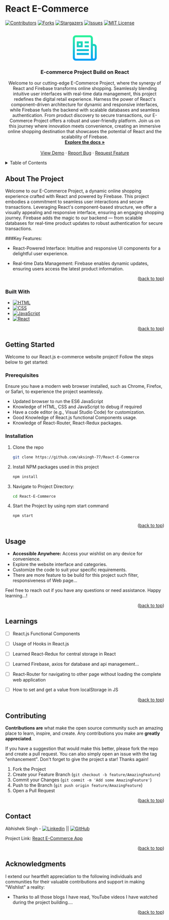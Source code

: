 # React E-Commerce

<a name="readme-top"></a>

<!-- ========================================Project Contributors===================================== -->
[![Contributors][contributors-shield]][contributors-url]
[![Forks][forks-shield]][forks-url]
[![Stargazers][stars-shield]][stars-url]
[![Issues][issues-shield]][issues-url]
[![MIT License][license-shield]][license-url]
<!-- [![LinkedIn][linkedin-shield]][linkedin-url] -->
<!-- ================================================================================================= -->



<!-- =================================================PROJECT LOGO================================================== -->
<br />
<div align="center">
  <a href="https://github.com/aksingh-77/React-E-Commerce">
    <img src="https://github.com/aksingh-77/Readme_Template/blob/main/images/logo.png" alt="Logo" width="80" height="80">
  </a>

  <h3 align="center">E-commerce Project Build on React</h3>

  <p align="center">
    Welcome to our cutting-edge E-Commerce Project, where the synergy of React and Firebase transforms online shopping. Seamlessly blending intuitive user interfaces with real-time data management, this project redefines the digital retail experience. Harness the power of React's component-driven architecture for dynamic and responsive interfaces, while Firebase fuels the backend with scalable databases and seamless authentication. From product discovery to secure transactions, our E-Commerce Project offers a robust and user-friendly platform. Join us on this journey where innovation meets convenience, creating an immersive online shopping destination that showcases the potential of React and the scalability of Firebase.
    <br />
    <a href="https://github.com/aksingh-77/React-E-Commerce"><strong>Explore the docs »</strong></a>
    <br />
    <br />
    <a href="https://github.com/aksingh-77/React-E-Commerce">View Demo</a>
    ·
    <a href="https://github.com/aksingh-77/React-E-Commerce/issues">Report Bug</a>
    ·
    <a href="https://github.com/aksingh-77/React-E-Commerce/issues">Request Feature</a>
  </p>
</div>
<!-- =================================================================================================================================== -->



<!-- =============================================TABLE OF CONTENTS ==============================================================-->
<details>
  <summary>Table of Contents</summary>
  <ol>
    <li>
      <a href="#about-the-project">About The Project</a>
      <ul>
        <li><a href="#built-with">Built With</a></li>
      </ul>
    </li>
    <li>
      <a href="#getting-started">Getting Started</a>
      <ul>
        <li><a href="#prerequisites">Prerequisites</a></li>
        <li><a href="#installation">Installation</a></li>
      </ul>
    </li>
    <li><a href="#usage">Usage</a></li>
    <li><a href="#learning">Learning</a></li>
    <li><a href="#contributing">Contributing</a></li>
    <li><a href="#contact">Contact</a></li>
    <li><a href="#acknowledgments">Acknowledgments</a></li>
  </ol>
</details>
<!-- ========================================================================================================================= -->



<!--============================================ ABOUT THE PROJECT ============================================================-->
<a name="about-the-project"></a>
## About The Project


Welcome to our E-Commerce Project, a dynamic online shopping experience crafted with React and powered by Firebase. This project embodies a commitment to seamless user interactions and secure transactions. Leveraging React's component-based structure, we offer a visually appealing and responsive interface, ensuring an engaging shopping journey. Firebase adds the magic to our backend — from scalable databases for real-time product updates to robust authentication for secure transactions.

###Key Features:
* []() React-Powered Interface: Intuitive and responsive UI components for a delightful user experience.

* []() Real-time Data Management: Firebase enables dynamic updates, ensuring users access the latest product information.

<p align="right">(<a href="#readme-top">back to top</a>)</p>

<a name="built-with"></a>
### Built With

* []()[![HTML][HTML.com]][HTML-url]
* []()[![CSS][CSS.com]][CSS-url]
* []()[![JavaScript][JavaScript.com]][JavaScript-url]
* []()[![React][React.js]][React-url]


<p align="right">(<a href="#readme-top">back to top</a>)</p>
<!-- ======================================================================================================================================= -->



<!-- ============================================================GETTING STARTED ===========================================================-->
<a name="getting-started"></a>
## Getting Started

Welcome to our React.js e-commerce website project! Follow the steps below to get started:

<a name="prerequisites"></a>
### Prerequisites
Ensure you have a modern web browser installed, such as Chrome, Firefox, or Safari, to experience the project seamlessly.

* []() Updated browser to run the ES6 JavaScript
* []() Knowledge of HTML, CSS and JavaScript to debug if required
* []() Have a code editor (e.g., Visual Studio Code) for customization.
* []() Good Knowledge of React.js functional Components usage.
* []() Knowledge of React-Router, React-Redux packages.

<!-- Readline-sync is used to interact with user using CLI.
* npm
  ```sh
  npm install readline-sync
  ```

Kuler is used to give colors to the commands on CLI
  * npm
  ```sh
  npm install --save kuler
  ``` -->
<a name="installation"></a>
### Installation

<!-- 1. Get a free API Key at [https://example.com](https://example.com) -->
1. Clone the repo
   ```sh
   git clone https://github.com/aksingh-77/React-E-Commerce
   ```

2. Install NPM packages used in this project 
   ```sh
   npm install
   ```

3. Navigate to Project Directory:
    ```sh
   cd React-E-Commerce
   ```

4. Start the Project by using npm start command
   ```sh
   npm start
   ```



<p align="right">(<a href="#readme-top">back to top</a>)</p>
<!-- ============================================================================================================================ -->



<!-- ==========================================USAGE EXAMPLES ====================================================================-->
<a name="usage"></a>
## Usage

* []() **Accessible Anywhere:** Access your wishlist on any device for convenience.
* []() Explore the website interface and categories.
* []() Customize the code to suit your specific requirements.
* []() There are more feature to be build for this project such filter, responsiveness of Web page...

Feel free to reach out if you have any questions or need assistance. Happy learning...!

<p align="right">(<a href="#readme-top">back to top</a>)</p>
<!-- =============================================================================================================================== -->


<!-- =============================================== Learning ====================================================================-->
<a name="learning"></a>
## Learnings

- [ ] React.js Functional Components
- [ ] Usage of Hooks in React.js
- [ ] Learned React-Redux for central storage in React
- [ ] Learned Firebase, axios for database and api management...
- [ ] React-Router for navigating to other page without loading the complete web application
- [ ] How to set and get a value from localStorage in JS



<!-- See the [open issues](https://github.com/aksingh-77/Quizify-CLI-Quiz-App/issues) for a full list of proposed features (and known issues). -->

<p align="right">(<a href="#readme-top">back to top</a>)</p>
<!-- ======================================================================================================================================== -->


<!-- ======================================================CONTRIBUTING ===================================================================-->
<a name="contributing"></a>
## Contributing

**Contributions are** what make the open source community such an amazing place to learn, inspire, and create. Any contributions you make are **greatly appreciated**.

If you have a suggestion that would make this better, please fork the repo and create a pull request. You can also simply open an issue with the tag "enhancement".
Don't forget to give the project a star! Thanks again!

1. Fork the Project
2. Create your Feature Branch (`git checkout -b feature/AmazingFeature`)
3. Commit your Changes (`git commit -m 'Add some AmazingFeature'`)
4. Push to the Branch (`git push origin feature/AmazingFeature`)
5. Open a Pull Request

<p align="right">(<a href="#readme-top">back to top</a>)</p>
<!-- ======================================================================================================================================== -->


<!--======================================================= LICENSE =========================================================================-->
<!-- ## License

Distributed under the MIT License. See `LICENSE.txt` for more information.

<p align="right">(<a href="#readme-top">back to top</a>)</p>

 -->
 <!-- ======================================================================================================================================== -->



<!-- ========================================================CONTACT =====================================================================-->
<a name="contact"></a>
## Contact

Abhishek Singh - [![Linkedin][linkedin-shield]][linkedin-url] || [![GitHub][Github-shield]][github-url]

Project Link: [React E-Commerce App](https://github.com/aksingh-77/React-E-Commerce)

<p align="right">(<a href="#readme-top">back to top</a>)</p>
<!-- ================================================================================================================================== -->



<!-- ===================================================ACKNOWLEDGMENTS ================================================================-->
<a name="acknowledgments"></a>
## Acknowledgments

I extend our heartfelt appreciation to the following individuals and communities for their valuable contributions and support in making "Wishlist" a reality:

* []() Thanks to all those blogs I have read, YouTube videos I have watched during the project building....


<p align="right">(<a href="#readme-top">back to top</a>)</p>
<!-- ==================================================================================================================================== -->



<!-- =================================================MARKDOWN LINKS & IMAGES ===========================================================-->
<!-- https://www.markdownguide.org/basic-syntax/#reference-style-links -->
[contributors-shield]: https://img.shields.io/github/contributors/aksingh-77/React-E-Commerce.svg?style=for-the-badge
[contributors-url]: https://github.com/aksingh-77/React-E-Commerce/graphs/contributors
[forks-shield]: https://img.shields.io/github/forks/aksingh-77/React-E-Commerce.svg?style=for-the-badge
[forks-url]: https://github.com/aksingh-77/React-E-Commerce/network/members
[stars-shield]: https://img.shields.io/github/stars/aksingh-77/React-E-Commerce.svg?style=for-the-badge
[stars-url]: https://github.com/aksingh-77/React-E-Commerce/stargazers
[issues-shield]: https://img.shields.io/github/issues/aksingh-77/React-E-Commerce.svg?style=for-the-badge
[issues-url]: https://github.com/aksingh-77/React-E-Commerce/issues
[license-shield]: https://img.shields.io/github/license/aksingh-77/React-E-Commerce.svg?style=for-the-badge
[license-url]: https://github.com/aksingh-77/React-E-Commerce/blob/master/LICENSE.txt


[github-shield]:https://img.shields.io/badge/-GitHub-black.svg?style=for-the-badge&logo=github&colorB=555
[github-url]:https://github.com/aksingh-77
[linkedin-shield]: https://img.shields.io/badge/-LinkedIn-blue.svg?style=for-the-badge&logo=linkedin&colorB=555
[linkedin-url]: https://linkedin.com/in/abhishek-singh-866a671a0/


[product-screenshot]: images/screenshot.png
<!-- here are the logos for the languages used -->
[Next.js]: https://img.shields.io/badge/next.js-000000?style=for-the-badge&logo=nextdotjs&logoColor=white
[Next-url]: https://nextjs.org/
[React.js]: https://img.shields.io/badge/React-20232A?style=for-the-badge&logo=react&logoColor=61DAFB
[React-url]: https://reactjs.org/
[Vue.js]: https://img.shields.io/badge/Vue.js-35495E?style=for-the-badge&logo=vuedotjs&logoColor=4FC08D
[Vue-url]: https://vuejs.org/
[Angular.io]: https://img.shields.io/badge/Angular-DD0031?style=for-the-badge&logo=angular&logoColor=white
[Angular-url]: https://angular.io/
[Svelte.dev]: https://img.shields.io/badge/Svelte-4A4A55?style=for-the-badge&logo=svelte&logoColor=FF3E00
[Svelte-url]: https://svelte.dev/
[Laravel.com]: https://img.shields.io/badge/Laravel-FF2D20?style=for-the-badge&logo=laravel&logoColor=white
[Laravel-url]: https://laravel.com
[Bootstrap.com]: https://img.shields.io/badge/Bootstrap-563D7C?style=for-the-badge&logo=bootstrap&logoColor=white
[Bootstrap-url]: https://getbootstrap.com
[JQuery.com]: https://img.shields.io/badge/jQuery-0769AD?style=for-the-badge&logo=jquery&logoColor=white
[JQuery-url]: https://jquery.com


[HTML.com]:https://img.shields.io/badge/HTML-blue?style=for-the-badge&logo=html5&logoColor=red
[HTML-url]:https://developer.mozilla.org/en-US/docs/Web/HTML
[CSS.com]:https://img.shields.io/badge/CSS-blue?style=for-the-badge&logo=css3&logoColor=pink
[CSS-url]:https://developer.mozilla.org/en-US/docs/Web/CSS
[JavaScript.com]:https://img.shields.io/badge/javascript-blue?style=for-the-badge&logo=javascript&logoColor=yellow
[JavaScript-url]:https://developer.mozilla.org/en-US/docs/Web/JavaScript
[Replit.com]:https://cdn.sanity.io/images/bj34pdbp/migration/3c2f2d404a571d2c9fbca934360352698d63433a-1920x900.png?w=1920&q=75&fit=clip&auto=format
[Replit-url]:https://replit.com/ 

